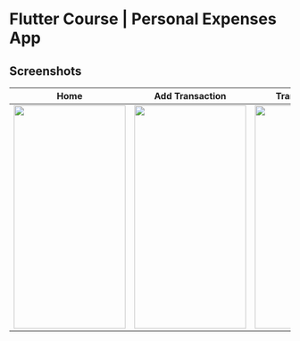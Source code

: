 # Flutter Course | Personal Expenses App 

## Screenshots
Home            |  Add Transaction       |  Transaction List
:-------------------------:|:-------------------------:|:-------------------------:
<img src="https://i.ibb.co/XXty8fX/Whats-App-Image-2020-10-07-at-21-15-42-1.jpg" width="200" height="400" /> | <img src="https://i.ibb.co/VW0VK1x/Whats-App-Image-2020-10-07-at-21-21-05.jpg" width="200" height="400" />| <img src="https://i.ibb.co/D4PCTzq/Whats-App-Image-2020-10-07-at-21-15-42.jpg" width="200" height="400" /> 

